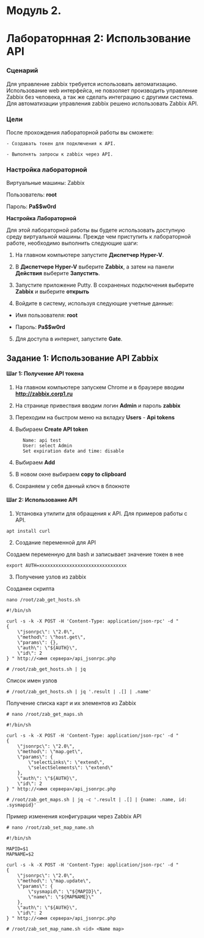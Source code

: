 # Модуль 2.
# Лабораторнная 2: Использование API

### Сценарий

Для управление zabbix требуется использовать автоматизацию. Использование web интерфейса, не повзоляет производить управление Zabbix без человека, а так же сделать интеграцию с другими система. Для автоматизации управления zabbix решено использовать Zabbix API.

### Цели

После прохождения лабораторной работы вы сможете:
```
- Создавать токен для подключения к API.

- Выполнять запросы к zabbix через API.

```

### Настройка лабораторной

Виртуальные машины: Zabbix

Пользователь: **root**

Пароль:  **Pa$$w0rd**

**Настройка Лабораторной**

Для этой лабораторной работы вы будете использовать доступную среду виртуальной машины. Прежде чем приступить к лабораторной работе, необходимо выполнить следующие шаги:

1. На главном компьютере запустите **Диспетчер Hyper-V**.

2. В **Диспетчере Hyper-V** выберите **Zabbix**, а затем на панели **Действия** выберите **Запустить**.

3. Запустите приложение Putty. В сохраненых подключения выберите **Zabbix** и выберите **открыть**

4. Войдите в систему, используя следующие учетные данные:

 - Имя пользователя: **root**

 - Пароль: **Pa$$w0rd**

5. Для доступа в интернет, запустите  **Gate**.


## Задание 1: Использование API Zabbix

#### Шаг 1: Получение API токена

1. На главном компьютере запускем Chrome и в браузере вводим **http://zabbix.corp1.ru**

2. На странице привествия вводим логин **Admin** и пароль **zabbix**

3. Переходим на быстром меню на вкладку **Users** - **Api tokens**

4. Выбираем **Create API token**
```
      Name: api test
      User: select Admin
      Set expiration date and time: disable
```    
4. Выбираем **Add**

5. В новом окне выбираем **copy to clipboard**

6. Сохраняем у себя данный ключ в блокноте

#### Шаг 2: Использование API


1. Установка утилити для обращения к API. Для примеров работы с API.

```
apt install curl
```

2. Создание переменной для API

Создаем переменную для bash и записывает значение токен в нее   
```
export AUTH=xxxxxxxxxxxxxxxxxxxxxxxxxxxxxxxx
```
3. Получение узлов из zabbix

Созданеи скрипта
```
nano /root/zab_get_hosts.sh
```
```
#!/bin/sh

curl -s -k -X POST -H 'Content-Type: application/json-rpc' -d "
{
    \"jsonrpc\": \"2.0\",
    \"method\": \"host.get\",
    \"params\": {},
    \"auth\": \"${AUTH}\",
    \"id\": 2
} " http://<имя сервера>/api_jsonrpc.php
```
```
# /root/zab_get_hosts.sh | jq
```

Список имен узлов

```
# /root/zab_get_hosts.sh | jq '.result | .[] | .name'
```
Получение списка карт и их элементов из Zabbix

```
# nano /root/zab_get_maps.sh
```
```
#!/bin/sh

curl -s -k -X POST -H 'Content-Type: application/json-rpc' -d "
{
    \"jsonrpc\": \"2.0\",
    \"method\": \"map.get\",
    \"params\": {
        \"selectLinks\": \"extend\",
        \"selectSelements\": \"extend\"
    },
    \"auth\": \"${AUTH}\",
    \"id\": 2
} " http://<имя сервера>/api_jsonrpc.php

```
```
# /root/zab_get_maps.sh | jq -c '.result | .[] | {name: .name, id: .sysmapid}'
```

Пример изменения конфигурации через Zabbix API

```
# nano /root/zab_set_map_name.sh
```

```
#!/bin/sh

MAPID=$1
MAPNAME=$2

curl -s -k -X POST -H 'Content-Type: application/json-rpc' -d "
{
    \"jsonrpc\": \"2.0\",
    \"method\": \"map.update\",
    \"params\": {
        \"sysmapid\": \"${MAPID}\",
        \"name\": \"${MAPNAME}\"
    },
    \"auth\": \"${AUTH}\",
    \"id\": 2
} " http://<имя сервера>/api_jsonrpc.php
```
```
# /root/zab_set_map_name.sh <id> <Name map>

